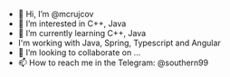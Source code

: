 - 👋 Hi, I’m @mcrujcov
- 👀 I’m interested in C++, Java
- 🌱 I’m currently learning C++, Java
-  I'm working with Java, Spring, Typescript and Angular
- 💞️ I’m looking to collaborate on ...
- 📫 How to reach me in the Telegram: @southern99

<!---
mcrujcov/mcrujcov is a ✨ special ✨ repository because its `README.md` (this file) appears on your GitHub profile.
You can click the Preview link to take a look at your changes.
--->

